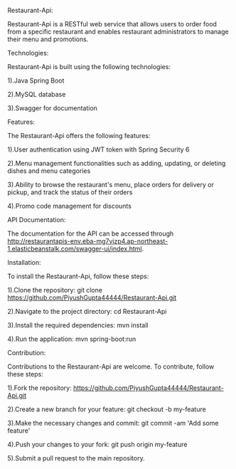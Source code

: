 Restaurant-Api:

Restaurant-Api is a RESTful web service that allows users to order food from a specific restaurant and enables restaurant administrators to manage their menu and promotions.

Technologies:

Restaurant-Api is built using the following technologies:

1).Java Spring Boot	

2).MySQL database			

3).Swagger for documentation

Features:

The Restaurant-Api offers the following features:

1).User authentication using JWT token with Spring Security 6

2).Menu management functionalities such as adding, updating, or deleting dishes and menu categories

3).Ability to browse the restaurant's menu, place orders for delivery or pickup, and track the status of their orders

4).Promo code management for discounts


API Documentation:

The documentation for the API can be accessed through http://restaurantapis-env.eba-mg7vjzp4.ap-northeast-1.elasticbeanstalk.com/swagger-ui/index.html.

Installation:

To install the Restaurant-Api, follow these steps:

1).Clone the repository: git clone https://github.com/PiyushGupta44444/Restaurant-Api.git

2).Navigate to the project directory: cd Restaurant-Api

3).Install the required dependencies: mvn install

4).Run the application: mvn spring-boot:run

Contribution:

Contributions to the Restaurant-Api are welcome. To contribute, follow these steps:

1).Fork the repository: https://github.com/PiyushGupta44444/Restaurant-Api.git

2).Create a new branch for your feature: git checkout -b my-feature

3).Make the necessary changes and commit: git commit -am 'Add some feature'

4).Push your changes to your fork: git push origin my-feature

5).Submit a pull request to the main repository.
